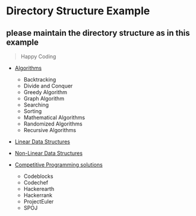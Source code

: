 # Directory Structure Example

## please maintain the directory structure as in this example

>Happy Coding

* [Algorithms](https://github.com/ACEIT-JAIPUR-cyberpunk/data-structures-and-algorithms/tree/master/Algorithms)
     - Backtracking
     - Divide and Conquer
     - Greedy Algorithm
     - Graph Algorithm
     - Searching
     - Sorting
     - Mathematical Algorithms
     - Randomized Algorithms
     - Recursive Algorithms

* [Linear Data Structures](https://github.com/ACEIT-JAIPUR-cyberpunk/data-structures-and-algorithms/tree/master/Linear%20Data%20Structures)

* [Non-Linear Data Structures](https://github.com/ACEIT-JAIPUR-cyberpunk/data-structures-and-algorithms/tree/master/Non%20Linear%20Data%20Structures)

* [Competitive Programming solutions](https://github.com/ACEIT-JAIPUR-cyberpunk/data-structures-and-algorithms/tree/master/Competitive%20Programming%20Solutions)
     - Codeblocks
     - Codechef
     - Hackerearth
     - Hackerrank
     - ProjectEuler  
     - SPOJ

